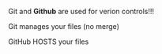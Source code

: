 Git and **Github** are used for verion controls!!!

Git manages your files (no merge)

GitHub HOSTS your files
